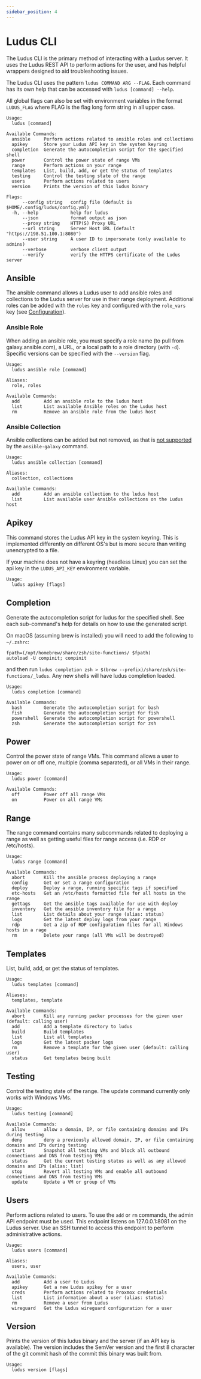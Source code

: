 ```yaml
---
sidebar_position: 4
---
```


# Ludus CLI

The Ludus CLI is the primary method of interacting with a Ludus server.
It uses the Ludus REST API to perform actions for the user, and has helpful wrappers designed to aid troubleshooting issues.

The Ludus CLI uses the pattern `ludus COMMAND ARG --FLAG`. Each command has its own help that can be accessed with `ludus [command] --help`.

All global flags can also be set with environment variables in the format `LUDUS_FLAG` where FLAG is the flag long form string in all upper case.


```
Usage:
  ludus [command]

Available Commands:
  ansible     Perform actions related to ansible roles and collections
  apikey      Store your Ludus API key in the system keyring
  completion  Generate the autocompletion script for the specified shell
  power       Control the power state of range VMs
  range       Perform actions on your range
  templates   List, build, add, or get the status of templates
  testing     Control the testing state of the range
  users       Perform actions related to users
  version     Prints the version of this ludus binary

Flags:
      --config string   config file (default is $HOME/.config/ludus/config.yml)
  -h, --help            help for ludus
      --json            format output as json
      --proxy string    HTTP(S) Proxy URL
      --url string      Server Host URL (default "https://198.51.100.1:8080")
      --user string     A user ID to impersonate (only available to admins)
      --verbose         verbose client output
      --verify          verify the HTTPS certificate of the Ludus server
```

## Ansible

The ansible command allows a Ludus user to add ansible roles and collections to the Ludus server for use in their range deployment. Additional roles can be added with the `roles` key and configured with the `role_vars` key (see [Configuration](./configuration)).

### Ansible Role

When adding an ansible role, you must specify a role name (to pull from galaxy.ansible.com), a URL, or a local path to a role directory (with `-d`). Specific versions can be specified with the `--version` flag.

```
Usage:
  ludus ansible role [command]

Aliases:
  role, roles

Available Commands:
  add         Add an ansible role to the ludus host
  list        List available Ansible roles on the Ludus host
  rm          Remove an ansible role from the ludus host
```

### Ansible Collection

Ansible collections can be added but not removed, as that is [not supported](https://github.com/ansible/ansible/issues/67759) by the `ansible-galaxy` command.

```
Usage:
  ludus ansible collection [command]

Aliases:
  collection, collections

Available Commands:
  add         Add an ansible collection to the ludus host
  list        List available user Ansible collections on the Ludus host
```

## Apikey

This command stores the Ludus API key in the system keyring.
This is implemented differently on different OS's but is more secure than writing unencrypted to a file.

If your machine does not have a keyring (headless Linux) you can set the api key in the `LUDUS_API_KEY` environment variable.

```
Usage:
  ludus apikey [flags]
```

## Completion

Generate the autocompletion script for ludus for the specified shell.
See each sub-command's help for details on how to use the generated script.

On macOS (assuming brew is installed) you will need to add the following to `~/.zshrc`:

```
fpath=(/opt/homebrew/share/zsh/site-functions/ $fpath)
autoload -U compinit; compinit
```

and then run `ludus completion zsh > $(brew --prefix)/share/zsh/site-functions/_ludus`.
Any new shells will have ludus completion loaded.

```
Usage:
  ludus completion [command]

Available Commands:
  bash        Generate the autocompletion script for bash
  fish        Generate the autocompletion script for fish
  powershell  Generate the autocompletion script for powershell
  zsh         Generate the autocompletion script for zsh
```

## Power

Control the power state of range VMs.
This command allows a user to power on or off one, multiple (comma separated), or all VMs in their range.

```
Usage:
  ludus power [command]

Available Commands:
  off         Power off all range VMs
  on          Power on all range VMs
```

## Range

The range command contains many subcommands related to deploying a range as well as getting useful files for range access (i.e. RDP or /etc/hosts).

```
Usage:
  ludus range [command]

Available Commands:
  abort       Kill the ansible process deploying a range
  config      Get or set a range configuration
  deploy      Deploy a range, running specific tags if specified
  etc-hosts   Get an /etc/hosts formatted file for all hosts in the range
  gettags     Get the ansible tags available for use with deploy
  inventory   Get the ansible inventory file for a range
  list        List details about your range (alias: status)
  logs        Get the latest deploy logs from your range
  rdp         Get a zip of RDP configuration files for all Windows hosts in a rage
  rm          Delete your range (all VMs will be destroyed)
```

## Templates

List, build, add, or get the status of templates.

```
Usage:
  ludus templates [command]

Aliases:
  templates, template

Available Commands:
  abort       Kill any running packer processes for the given user (default: calling user)
  add         Add a template directory to ludus
  build       Build templates
  list        List all templates
  logs        Get the latest packer logs
  rm          Remove a template for the given user (default: calling user)
  status      Get templates being built
```

## Testing

Control the testing state of the range.
The update command currently only works with Windows VMs.

```
Usage:
  ludus testing [command]

Available Commands:
  allow       allow a domain, IP, or file containing domains and IPs during testing
  deny        deny a previously allowed domain, IP, or file containing domains and IPs during testing
  start       Snapshot all testing VMs and block all outbound connections and DNS from testing VMs
  status      Get the current testing status as well as any allowed domains and IPs (alias: list)
  stop        Revert all testing VMs and enable all outbound connections and DNS from testing VMs
  update      Update a VM or group of VMs
```

## Users

Perform actions related to users.
To use the `add` or `rm` commands, the admin API endpoint must be used.
This endpoint listens on 127.0.0.1:8081 on the Ludus server.
Use an SSH tunnel to access this endpoint to perform administrative actions.

```
Usage:
  ludus users [command]

Aliases:
  users, user

Available Commands:
  add         Add a user to Ludus
  apikey      Get a new Ludus apikey for a user
  creds       Perform actions related to Proxmox credentials
  list        List information about a user (alias: status)
  rm          Remove a user from Ludus
  wireguard   Get the Ludus wireguard configuration for a user
```

## Version

Prints the version of this ludus binary and the server (if an API key is available).
The version includes the SemVer version and the first 8 character of the git commit hash of the commit this binary was built from.

```
Usage:
  ludus version [flags]
```